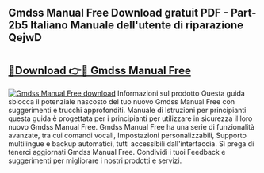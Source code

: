 ## Gmdss Manual Free Download gratuit PDF - Part-2b5 Italiano Manuale dell'utente di riparazione QejwD

# <h2><a href="http://dfejlfd.blite.top/?on=Gmdss+Manual+Free">🔗Download 👉🔴 Gmdss Manual Free</a></h2>

[![Gmdss Manual Free download](https://i.imgur.com/lujVjoI.png)](http://dfejlfd.blite.top/?on=Gmdss+Manual+Free)
Informazioni sul prodotto Questa guida sblocca il potenziale nascosto del tuo nuovo Gmdss Manual Free con suggerimenti e trucchi approfonditi. Manuale di Istruzioni per principianti questa guida è progettata per i principianti per utilizzare in sicurezza il loro nuovo Gmdss Manual Free. Gmdss Manual Free ha una serie di funzionalità avanzate, tra cui comandi vocali, Impostazioni personalizzabili, Supporto multilingue e backup automatici, tutti accessibili dall'interfaccia. Si prega di tenerci aggiornati Gmdss Manual Free. Condividi i tuoi Feedback e suggerimenti per migliorare i nostri prodotti e servizi.
